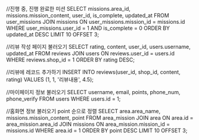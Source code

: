 //진행 중, 진행 완료한 미션
SELECT missions.area_id, missions.mission_content, user_id, is_complete, updated_at
FROM user_missions
JOIN missions
ON user_missions.mission_id = missions.id
WHERE user_missions.user_id = 1 AND is_complete = 0
ORDER BY updated_at DESC LIMIT 10 OFFSET 3;

//리뷰 작성 페이지 불러오기
SELECT rating, content, user_id, users.username, updated_at
FROM reviews
JOIN users
ON reviews.user_id = users.id
WHERE reviews.shop_id = 1
ORDER BY rating DESC;

//리뷰에 레코드 추가하기
INSERT INTO reviews(user_id, shop_id, content, rating) VALUES (1, 1, '리뷰내용', 4.5);

//마이페이지 정보 불러오기
SELECT username, email, points, phone_num, phone_verify
FROM users
WHERE users.id = 1;

//홈화면 정보 불러오기 point 순으로 정렬
SELECT area.area_name, missions.mission_content, point
FROM area_mission
JOIN area ON area.id = area_mission.area_id
JOIN missions ON area_mission.mission_id = missions.id
WHERE area.id = 1
ORDER BY point DESC LIMIT 10 OFFSET 3;